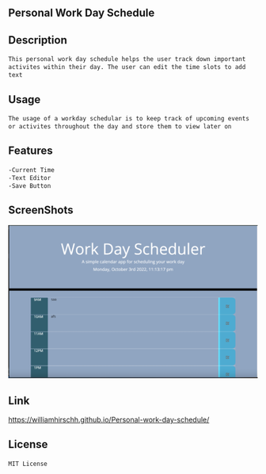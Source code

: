 ## Personal Work Day Schedule

## Description
    This personal work day schedule helps the user track down important activites within their day. The user can edit the time slots to add text 

## Usage
    The usage of a workday schedular is to keep track of upcoming events or activites throughout the day and store them to view later on

## Features 
    -Current Time
    -Text Editor
    -Save Button

## ScreenShots
 <img src="ss.png">

## Link
https://williamhirschh.github.io/Personal-work-day-schedule/

## License
    MIT License